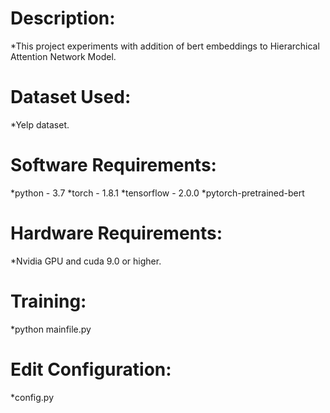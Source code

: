
# Description:
*This project experiments with addition of bert embeddings to Hierarchical Attention Network Model.
# Dataset Used: 
*Yelp dataset.

# Software Requirements:
  *python - 3.7
  *torch - 1.8.1
  *tensorflow - 2.0.0
  *pytorch-pretrained-bert

# Hardware Requirements:
*Nvidia GPU and cuda 9.0 or higher.

# Training:
*python mainfile.py

# Edit Configuration:
*config.py 
